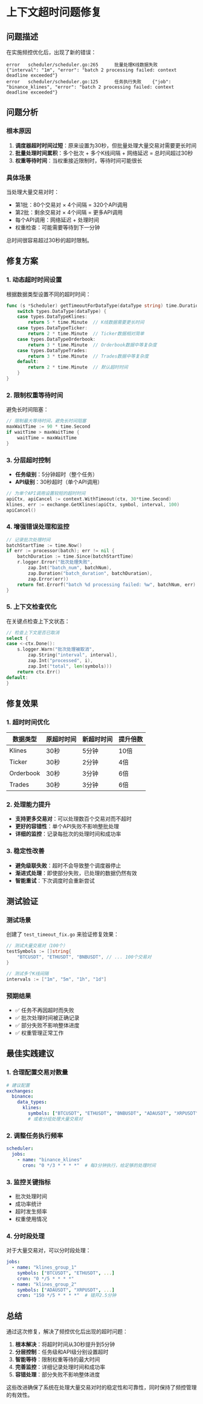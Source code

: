 # 上下文超时问题修复

## 问题描述

在实施频控优化后，出现了新的错误：

```
error   scheduler/scheduler.go:265      批量处理K线数据失败     {"interval": "1m", "error": "batch 2 processing failed: context deadline exceeded"}
error   scheduler/scheduler.go:125      任务执行失败    {"job": "binance_klines", "error": "batch 2 processing failed: context deadline exceeded"}
```

## 问题分析

### 根本原因

1. **调度器超时时间过短**：原来设置为30秒，但批量处理大量交易对需要更长时间
2. **批量处理时间累积**：多个批次 + 多个K线间隔 + 网络延迟 = 总时间超过30秒
3. **权重等待时间**：当权重接近限制时，等待时间可能很长

### 具体场景

当处理大量交易对时：
- 第1批：80个交易对 × 4个间隔 = 320个API调用
- 第2批：剩余交易对 × 4个间隔 = 更多API调用
- 每个API调用：网络延迟 + 处理时间
- 权重检查：可能需要等待到下一分钟

总时间很容易超过30秒的超时限制。

## 修复方案

### 1. 动态超时时间设置

根据数据类型设置不同的超时时间：

```go
func (s *Scheduler) getTimeoutForDataType(dataType string) time.Duration {
    switch types.DataType(dataType) {
    case types.DataTypeKlines:
        return 5 * time.Minute  // K线数据需要更长时间
    case types.DataTypeTicker:
        return 2 * time.Minute  // Ticker数据相对简单
    case types.DataTypeOrderbook:
        return 3 * time.Minute  // Orderbook数据中等复杂度
    case types.DataTypeTrades:
        return 3 * time.Minute  // Trades数据中等复杂度
    default:
        return 2 * time.Minute  // 默认超时时间
    }
}
```

### 2. 限制权重等待时间

避免长时间阻塞：

```go
// 限制最大等待时间，避免长时间阻塞
maxWaitTime := 90 * time.Second
if waitTime > maxWaitTime {
    waitTime = maxWaitTime
}
```

### 3. 分层超时控制

- **任务级别**：5分钟超时（整个任务）
- **API级别**：30秒超时（单个API调用）

```go
// 为单个API调用设置较短的超时时间
apiCtx, apiCancel := context.WithTimeout(ctx, 30*time.Second)
klines, err := exchange.GetKlines(apiCtx, symbol, interval, 100)
apiCancel()
```

### 4. 增强错误处理和监控

```go
// 记录批次处理时间
batchStartTime := time.Now()
if err := processor(batch); err != nil {
    batchDuration := time.Since(batchStartTime)
    r.logger.Error("批次处理失败",
        zap.Int("batch_num", batchNum),
        zap.Duration("batch_duration", batchDuration),
        zap.Error(err))
    return fmt.Errorf("batch %d processing failed: %w", batchNum, err)
}
```

### 5. 上下文检查优化

在关键点检查上下文状态：

```go
// 检查上下文是否已取消
select {
case <-ctx.Done():
    s.logger.Warn("批次处理被取消",
        zap.String("interval", interval),
        zap.Int("processed", i),
        zap.Int("total", len(symbols)))
    return ctx.Err()
default:
}
```

## 修复效果

### 1. 超时时间优化

| 数据类型 | 原超时时间 | 新超时时间 | 提升倍数 |
|---------|-----------|-----------|---------|
| Klines  | 30秒      | 5分钟     | 10倍    |
| Ticker  | 30秒      | 2分钟     | 4倍     |
| Orderbook | 30秒    | 3分钟     | 6倍     |
| Trades  | 30秒      | 3分钟     | 6倍     |

### 2. 处理能力提升

- **支持更多交易对**：可以处理数百个交易对而不超时
- **更好的容错性**：单个API失败不影响整批处理
- **详细的监控**：记录每批次的处理时间和成功率

### 3. 稳定性改善

- **避免级联失败**：超时不会导致整个调度器停止
- **渐进式处理**：即使部分失败，已处理的数据仍然有效
- **智能重试**：下次调度时会重新尝试

## 测试验证

### 测试场景

创建了 `test_timeout_fix.go` 来验证修复效果：

```go
// 测试大量交易对（100个）
testSymbols := []string{
    "BTCUSDT", "ETHUSDT", "BNBUSDT", // ... 100个交易对
}

// 测试多个K线间隔
intervals := ["1m", "5m", "1h", "1d"]
```

### 预期结果

- ✅ 任务不再因超时而失败
- ✅ 批次处理时间被正确记录
- ✅ 部分失败不影响整体进度
- ✅ 权重管理正常工作

## 最佳实践建议

### 1. 合理配置交易对数量

```yaml
# 建议配置
exchanges:
  binance:
    data_types:
      klines:
        symbols: ["BTCUSDT", "ETHUSDT", "BNBUSDT", "ADAUSDT", "XRPUSDT"]
        # 或者分组处理大量交易对
```

### 2. 调整任务执行频率

```yaml
scheduler:
  jobs:
    - name: "binance_klines"
      cron: "0 */3 * * * *"  # 每3分钟执行，给足够的处理时间
```

### 3. 监控关键指标

- 批次处理时间
- 成功率统计
- 超时发生频率
- 权重使用情况

### 4. 分时段处理

对于大量交易对，可以分时段处理：

```yaml
jobs:
  - name: "klines_group_1"
    symbols: ["BTCUSDT", "ETHUSDT", ...]
    cron: "0 */5 * * * *"
  - name: "klines_group_2"
    symbols: ["ADAUSDT", "XRPUSDT", ...]
    cron: "150 */5 * * * *"  # 错开2.5分钟
```

## 总结

通过这次修复，解决了频控优化后出现的超时问题：

1. **根本解决**：将超时时间从30秒提升到5分钟
2. **分层控制**：任务级和API级分别设置超时
3. **智能等待**：限制权重等待的最大时间
4. **完善监控**：详细记录处理时间和成功率
5. **容错处理**：部分失败不影响整体进度

这些改进确保了系统在处理大量交易对时的稳定性和可靠性，同时保持了频控管理的有效性。
